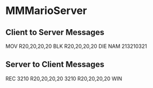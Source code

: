 MMMarioServer
===================

Client to Server Messages
---

MOV R20,20,20,20
BLK R20,20,20,20
DIE
NAM 213210321

Server to Client Messages
---

REC 3210 R20,20,20,20 3210 R20,20,20,20
WIN